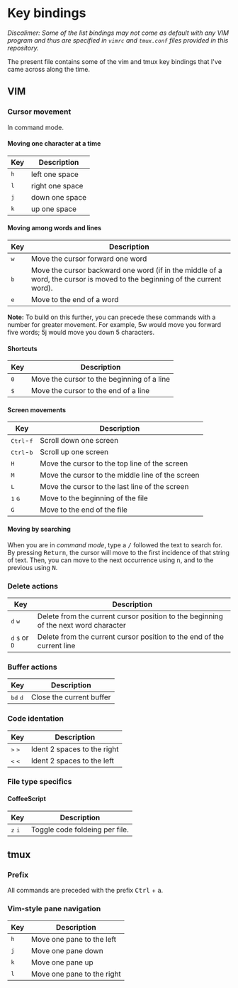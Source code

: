 # Key bindings

*Discalimer: Some of the list bindings may not come as default with any VIM program
and thus are specified in ``vimrc`` and ``tmux.conf`` files provided in this
repository.*

The present file contains some of the vim and tmux key bindings that I've came
across along the time.

## VIM

### Cursor movement

In command mode.

#### Moving one character at a time

Key | Description
--- | ---
<kbd>h</kbd> | left one space
<kbd>l</kbd> | right one space
<kbd>j</kbd> | down one space
<kbd>k</kbd> | up one space

#### Moving among words and lines
Key | Description
--- | ---
<kbd>w</kbd> | Move the cursor forward one word
<kbd>b</kbd> | Move the cursor backward one word (if in the middle of a word, the cursor is moved to the beginning of the current word).
<kbd>e</kbd> | Move to the end of a word

**Note:** To build on this further, you can precede these commands with a number
for greater movement. For example, 5w would move you forward five words;
5j would move you down 5 characters.

#### Shortcuts
Key | Description
--- | ---
<kbd>0</kbd> | Move the cursor to the beginning of a line
<kbd>$</kbd> | Move the cursor to the end of a line

#### Screen movements
Key | Description
--- | ---
<kbd>Ctrl</kbd>-<kbd>f</kbd> | Scroll down one screen
<kbd>Ctrl</kbd>-<kbd>b</kbd> | Scroll up one screen
<kbd>H</kbd> | Move the cursor to the top line of the screen
<kbd>M</kbd> | Move the cursor to the middle line of the screen
<kbd>L</kbd> | Move the cursor to the last line of the screen
<kbd>1</kbd> <kbd>G</kbd> | Move to the beginning of the file
<kbd>G</kbd> | Move to the end of the file

#### Moving by searching
When you are in *command mode*, type a <kbd>/</kbd> followed the text to search
for. By pressing <kbd>Return</kbd>, the cursor will move to the first incidence
of that string of text. Then, you can move to the next occurrence using
<kbd>n</kbd>, and to the previous using <kbd>N</kbd>.

### Delete actions

Key | Description
--- | ---
<kbd>d</kbd> <kbd>w</kbd> | Delete from the current cursor position to the beginning of the next word character
<kbd>d</kbd> <kbd>$</kbd> or <kbd>D</kbd> | Delete from the current cursor position to the end of the current line

### Buffer actions

Key | Description
--- | ---
<kbd>bd</kbd> <kbd>d</kbd> | Close the current buffer

### Code identation

Key | Description
--- | ---
<kbd>></kbd> <kbd>></kbd> | Ident 2 spaces to the right
<kbd><</kbd> <kbd><</kbd> | Ident 2 spaces to the left

### File type specifics

#### CoffeeScript
Key | Description
--- | ---
<kbd>z</kbd> <kbd>i</kbd> | Toggle code foldeing per file.

## tmux

### Prefix

All commands are preceded with the prefix <kbd>Ctrl</kbd> + <kbd>a</kbd>.

### Vim-style pane navigation
Key | Description
--- | ---
<kbd>h</kbd> | Move one pane to the left
<kbd>j</kbd> | Move one pane down
<kbd>k</kbd> | Move one pane up
<kbd>l</kbd> | Move one pane to the right
